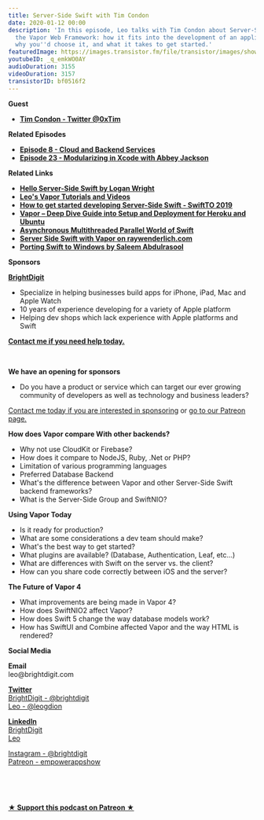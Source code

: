 ```yaml
---
title: Server-Side Swift with Tim Condon
date: 2020-01-12 00:00
description: 'In this episode, Leo talks with Tim Condon about Server-Side Swift and
  the Vapor Web Framework: how it fits into the development of an application now,
  why you''d choose it, and what it takes to get started.'
featuredImage: https://images.transistor.fm/file/transistor/images/show/122/full_1533929410-artwork.jpg
youtubeID: _q_emkWO0AY
audioDuration: 3155
videoDuration: 3157
transistorID: bf0516f2
---
```

<p><b>Guest</b></p><ul><li><a href="https://twitter.com/0xtim"><strong>Tim Condon - Twitter @0xTim</strong></a></li></ul><p><b>Related Episodes</b></p><ul>
<li><a href="https://share.transistor.fm/s/ffcb9fc1"><strong>Episode 8 - Cloud and Backend Services</strong></a></li>
<li><a href="https://share.transistor.fm/s/c8f9aa41"><strong>Episode 23 - Modularizing in Xcode with Abbey Jackson</strong></a></li>
</ul><p><b>Related Links</b></p><ul>
<li><a href="https://medium.com/@LogMaestro/server-side-swift-c965b7ebe6e7"><strong>Hello Server-Side Swift by Logan Wright</strong></a></li>
<li><a href="https://learningswift.brightdigit.com/category/vapor/"><strong>Leo's Vapor Tutorials and Videos</strong></a></li>
<li><a href="https://learningswift.brightdigit.com/vapor-swift-video-swift-toronto-2019/"><strong>How to get started developing Server-Side Swift - SwiftTO 2019</strong></a></li>
<li><a href="https://learningswift.brightdigit.com/vapor-heroku-ubuntu-setup-deploy/"><strong>Vapor – Deep Dive Guide into Setup and Deployment for Heroku and Ubuntu</strong></a></li>
<li><a href="https://learningswift.brightdigit.com/asynchronous-multi-threaded-parallel-world-of-swift/"><strong>Asynchronous Multithreaded Parallel World of Swift</strong></a></li>
<li><a href="https://store.raywenderlich.com/products/server-side-swift-with-vapor"><strong>Server Side Swift with Vapor on raywenderlich.com</strong></a></li>
<li><a href="https://www.youtube.com/watch?v=Zjlxa1NIfJc&amp;feature=youtu.be"><strong>Porting Swift to Windows by Saleem Abdulrasool</strong></a></li>
</ul><p><b>Sponsors</b></p><p><a href="https://brightdigit.com/"><strong>BrightDigit</strong></a></p><ul>
<li>Specialize in helping businesses build apps for iPhone, iPad, Mac and Apple Watch</li>
<li>10 years of experience developing for a variety of Apple platform</li>
<li>Helping dev shops which lack experience with Apple platforms and Swift</li>
</ul><p><a href="https://brightdigit.com/contact/"><strong>Contact me if you need help today.</strong></a></p><p><br></p><p><strong>We have an opening for sponsors</strong></p><ul><li>Do you have a product or service which can target our ever growing community of developers as well as technology and business leaders? </li></ul><p><a href="https://brightdigit.com/contact/">Contact me today if you are interested in sponsoring</a> or <a href="https://www.patreon.com/empowerappsshow">go to our Patreon page.</a></p><p><b>How does Vapor compare With other backends?</b></p><ul>
<li>Why not use CloudKit or Firebase?</li>
<li>How does it compare to NodeJS, Ruby, .Net or PHP?</li>
<li>Limitation of various programming languages</li>
<li>Preferred Database Backend</li>
<li>What's the difference between Vapor and other Server-Side Swift backend frameworks?</li>
<li>What is the Server-Side Group and SwiftNIO?</li>
</ul><p><b>Using Vapor Today</b></p><ul>
<li>Is it ready for production?</li>
<li>What are some considerations a dev team should make?</li>
<li>What's the best way to get started?</li>
<li>What plugins are available? (Database, Authentication, Leaf, etc...)</li>
<li>What are differences with Swift on the server vs. the client?</li>
<li>How can you share code correctly between iOS and the server?</li>
</ul><p><b>The Future of Vapor 4</b></p><ul>
<li>What improvements are being made in Vapor 4?</li>
<li>How does SwiftNIO2 affect Vapor?</li>
<li>How does Swift 5 change the way database models work?</li>
<li>How has SwiftUI and Combine affected Vapor and the way HTML is rendered?</li>
</ul><p><b>Social Media</b></p><p><strong>Email</strong><br>leo@brightdigit.com</p><p><a href="https://twitter.com/brightdigit"><strong>Twitter </strong><br>BrightDigit - @brightdigit</a><br><a href="https://twitter.com/leogdion">Leo - @leogdion</a></p><p><a href="https://www.linkedin.com/company/bright-digit"><strong>LinkedIn</strong><br>BrightDigit</a><br><a href="https://www.linkedin.com/in/leogdion/">Leo</a></p><p><a href="https://www.instagram.com/brightdigit/">Instagram - @brightdigit</a><br><a href="https://www.patreon.com/empowerappsshow">Patreon - empowerappshow</a></p><p><br></p><p><br></p><p><strong><a href="https://www.patreon.com/empowerappsshow" rel="payment" title="★ Support this podcast on Patreon ★">★ Support this podcast on Patreon ★</a></strong></p>
      